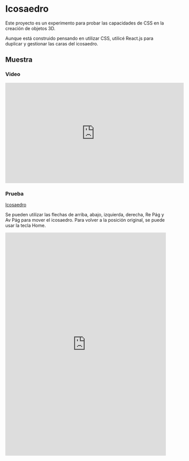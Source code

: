 # Icosaedro

Este proyecto es un experimento para probar las capacidades de CSS en la creación de objetos 3D.

Aunque está construido pensando en utilizar CSS, utilicé React.js para duplicar y gestionar las caras del icosaedro.

## Muestra

### Video

<iframe width="560" height="315" src="https://www.youtube.com/embed/ytnqIa6SE40" title="YouTube video player" frameborder="0" allow="accelerometer; autoplay; clipboard-write; encrypted-media; gyroscope; picture-in-picture; web-share" allowfullscreen></iframe>

### Prueba

[Icosaedro](https://icosahedron.labpru.com/)

Se pueden utilizar las flechas de arriba, abajo, izquierda, derecha, Re Pág y Av Pág para mover el icosaedro. Para volver a la posición original, se puede usar la tecla Home.

<iframe src="https://icosahedron.labpru.com/" width="100%" height="700px" frameborder="0"></iframe>
